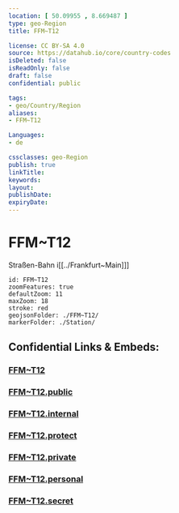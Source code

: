 ```yaml
---
location: [ 50.09955 , 8.669487 ] 
type: geo-Region
title: FFM~T12

license: CC BY-SA 4.0
source: https://datahub.io/core/country-codes
isDeleted: false
isReadOnly: false
draft: false
confidential: public

tags:
- geo/Country/Region
aliases:
- FFM~T12

Languages:
- de

cssclasses: geo-Region
publish: true
linkTitle: 
keywords: 
layout: 
publishDate: 
expiryDate: 
---
```


# FFM~T12

Straßen-Bahn i[[../Frankfurt~Main]]]  

```leaflet
id: FFM~T12
zoomFeatures: true 
defaultZoom: 11 
maxZoom: 18
stroke: red
geojsonFolder: ./FFM~T12/
markerFolder: ./Station/
```


## Confidential Links & Embeds: 

### [FFM~T12](/_Standards/Earth/Continent/Europe/Europe~Central/Germany/Germany~West/Hessen/counties~Hessen/Frankfurt~Main/FFM~T12.md) 

### [FFM~T12.public](/_public/Earth/Continent/Europe/Europe~Central/Germany/Germany~West/Hessen/counties~Hessen/Frankfurt~Main/FFM~T12.public.md) 

### [FFM~T12.internal](/_internal/Earth/Continent/Europe/Europe~Central/Germany/Germany~West/Hessen/counties~Hessen/Frankfurt~Main/FFM~T12.internal.md) 

### [FFM~T12.protect](/_protect/Earth/Continent/Europe/Europe~Central/Germany/Germany~West/Hessen/counties~Hessen/Frankfurt~Main/FFM~T12.protect.md) 

### [FFM~T12.private](/_private/Earth/Continent/Europe/Europe~Central/Germany/Germany~West/Hessen/counties~Hessen/Frankfurt~Main/FFM~T12.private.md) 

### [FFM~T12.personal](/_personal/Earth/Continent/Europe/Europe~Central/Germany/Germany~West/Hessen/counties~Hessen/Frankfurt~Main/FFM~T12.personal.md) 

### [FFM~T12.secret](/_secret/Earth/Continent/Europe/Europe~Central/Germany/Germany~West/Hessen/counties~Hessen/Frankfurt~Main/FFM~T12.secret.md)

